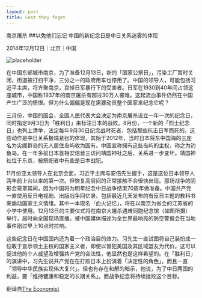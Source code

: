 ```yaml
---
layout: post
title: Lest they foget
---
```

南京屠杀
##以免他们忘记
中国的新纪念日是中日关系迷雾的体现

2014年12月12日｜北京｜中国

![placeholder](http://cdn.static-economist.com/sites/default/files/imagecache/full-width/images/2014/12/articles/main/20141213_asp501_0.jpg)

在中国东部城市南京，为了准备12月13日，新的「国家公祭日」，污染工厂暂时关闭，街道被打扫干净，三分之一的政府用车也停用了。中国的领导人，可能包括习近平主席，将齐聚南京，哀悼日军暴行下的受害者。日军在1930到40年间占领这座城市，中国称1937年的南京屠杀有超过30万人罹难。这起流血事件仍然在中国产生广泛的愤恨。但为什么偏偏是现在需要动员整个国家来纪念它呢？

三月份，中国的国会，全国人民代表大会决定为南京屠杀设立一年一次的纪念日，同时指定9月3日为「胜利日」来标注日本的战败。8月份，一个新的「烈士纪念日」也列上清单，法定每年9月30日纪念战时死者，包括那些抗击日军而死的。这些动作是中日关系极端紧张的体现，其始于2012年，当时日本将东中国海的三座名为尖阁群岛的无人居住岛屿收为国有。中国宣称拥有这些岛屿的主权，称之为钓鱼岛。在一年多前日本首相安倍晋三访问靖国神社之后，关系进一步变坏。靖国神社位于东京，被祭祀者中有些是日本战犯。

11月份亚太领导人在北京会面，习近平主席与安倍先生握手，这是这位日本领导人两年前上台以来的第一次。但恢复高层间的正常接触不会很快出现。那场战争的阴影会笼罩其间，因为中国将为明年纪念中日战争结束70周年做准备。中国共产党一直使用反日电视剧、出版战争回忆录、包括最近几天发布的有反日主题的教科书来煽动国家主义情绪。其中一本取名「血火记忆」，将在以南京为省会的江苏省的小学中使用。12月13日的主要仪式将在南京大屠杀遇难同胞纪念馆（如图所摄）举行，届时向全国现场直播。被中国媒体描述为全世界最响亮的防空警报会在当地事件刚过早上10点时拉响。

这些纪念日在中国国内还为着一个政治目的效力。习先生一直试图将自己装扮成一位敢于宣示领土主权的国家主义者，即使以冒犯美国及其区域盟友为代价。这可以促进他的个人威望及增强共产党的合法性，他显然也是这样希望的。在「胜利日」的演讲中，习先生说共产党在在打败日本上扮演着「决定性的角色」，而且一直「领导中华民族实现伟大复兴」。但也有存在和解的暗示，他说，为了中日两国的利益，要「维持健康和稳定的长期关系」。而战争纪念将持续挫败这个目标。

翻译自[The Economist](http://www.economist.com/news/china/21636115-new-memorial-days-china-are-sign-frostiness-japan-lest-they-forget)
